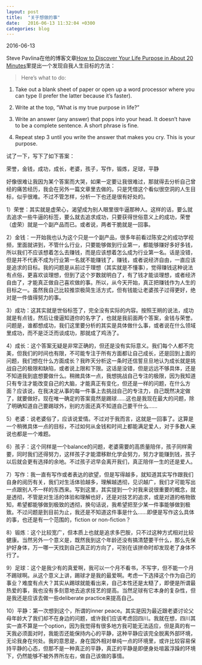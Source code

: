 ```yaml
---
layout: post
title:  "关于想做的事"
date:   2016-06-13 11:32:04 +0300
categories: blog
---
```


2016-06-13

Steve Pavlina在他的博客文章[How to Discover Your Life Purpose in About 20 Minutes](http://www.stevepavlina.com/blog/2005/01/how-to-discover-your-life-purpose-in-about-20-minutes/)里提出一个发现自我人生目标的方法：

>Here’s what to do:
>
1. Take out a blank sheet of paper or open up a word processor where you can type (I prefer the latter because it’s faster).
>
2. Write at the top, “What is my true purpose in life?”
>
3. Write an answer (any answer) that pops into your head. It doesn’t have to be a complete sentence. A short phrase is fine.
>
4. Repeat step 3 until you write the answer that makes you cry. This is your purpose.

试了一下，写下了如下答案：

荣誉，金钱，成功，成长，老婆，孩子，写作，锻炼，足球，平静

好像很难让我因为某个答案而大哭，如果一定要让我很难过，那就得去分析自己曾经的痛苦经历，我会在另外一篇文章里去做的。只是凭借这个看似很空洞的人生目标，似乎很难。不过不管怎样，分析一下也还是很有好处的。

1）荣誉：其实就是虚荣心，渴望成为别人眼里很牛逼那种人。这样的话，要么就去追求一些牛逼的标签，要么就去追求成功，只要获得世俗意义上的成功，荣誉（虚荣）就是一个副产品而已。或者说，两者干脆就是一回事。

2）金钱：一开始我也认为这个只是一个副产品，很多年前看过陈安之的成功学视频，里面就讲到，不管什么行业，只要能够做到行业第一，都能够赚好多好多钱，所以我们不应该想着怎么去赚钱，而是应该想着怎么成为行业第一名。话是没错，但是并不代表不成为行业第一名就不能赚钱了，赚钱，或者说经济自由，一直应该是追求的目标。我的问题是从前过于理想（其实就是不懂事），觉得赚钱这种说法有点俗，更喜欢谈理想，但到了这个岁数就明白了，有了钱才能谈理想，或者经济自由了，才能真正做自己喜欢做的事。所以，从今天开始，真正把赚钱作为人生的目标之一。虽然我自己比较推崇极简生活方式，但有钱能让老婆孩子过得更好，绝对是一件值得努力的事。

3）成功：这其实就是世俗标签了，完全没有实际的内容。按照王朔的说法，成功就是有点钱，然后让傻逼知道你的名字了，也就是我前面两个答案，金钱与荣誉。问题是，谁都想成功，我们这里要分析的其实是具体做什么事，或者说在什么领域里成功，而不是泛泛而谈成功，那就成了鸡汤了。

4）成长：这个答案无疑是非常正确的，但还是没有实际意义。我们每个人都不完美，但我们的时间也有限，不可能专注于所有方面都让自己成长，还是回到上面的问题，我们想在什么方面成长？我昨天分析这一条时还信誓旦旦地认为成长就是挑战自己的极限和缺陷，或者说上限和下限。这话是没错，但是远远不够具体，还是不知道我到底想要做什么。稍微具体一点，我想挑战自己专注的极限，因为我知道只有专注才能改变自己的大脑，才能真正有变化，但还是一样的问题，在什么方面？应该说，在我决定从事的每一件事上去挑战自己的专注力，自己既然决定做了，就要做好。现在唯一确定的答案竟然是踢球……这也是我现在最大的问题，除了明确知道自己要踢球外，别的方面还真不知道自己要干什么……

5）老婆：说老婆俗了，应该说爱情。不过对于我而言，这就是一回事了。这算是一个稍微具体一点的目标，不过如何从金钱和时间上都能满足爱人，对于多数人来说也都是一个难题。

6）孩子：这个同样是一个balance的问题，老婆需要的高质量陪伴，孩子同样需要，同时我们还得努力，这样孩子才能潜移默化学会努力，努力才能赚到钱，孩子以后就会更有选择的余地。不过孩子迟早会离开我们，真正陪伴一生的还是爱人。

7）写作：我一直有写作或者表达的欲望，但是写得越多，就知道其实写作跟我们自身的阅历有关，我们对生活体验越多，理解越透彻，见识越广，我们才可能写出一点跟别人不一样的东西来。写到这里，其实提到一个对我来说很重要的概念，就是透彻，不管是对生活的体验和理解也好，还是对技艺的追求，或是对道的格物致知，希望都能够做到极致的透彻，换句话说，我希望把至少某一件事能够做到极致。不过问题是到目前为止，我还是不知道这件事是什么……即便是写作这么具体的事，也还是有一个范围的，fiction or non-fiction？

8）锻炼：这个比较宽广，但本质上也就是追求多巴胺，只不过这种方式相对比较健康。当然另外一个意义是，既然我到这个年龄还没有搞清楚要干什么，那么先保护好身体，万一哪一天找到自己真正的方向了，可别在该拼命时却发现老了身体不行了。

9）足球：这个是我少有的真爱啊，我可以一个月不看书，不写字，但不能一个月不踢球啊。从这个意义上讲，踢球才是我的最爱啊。考虑一下选择这个作为自己的事业？难度有点大？其实从踢球就能看出来，自己本性还是太糙了，即便是所谓最热爱的事，我也没有多刻意地去追求技艺的提高。当然足球有它本身的复杂性，但是我还是应该去做一些deliberate practice来提高自己。

10）平静：第一次想到这个，所谓的inner peace。其实是因为最近跟老婆讨论父母年龄大了我们却不在身边的问题，或许我们应该考虑回四川。我就在想，四川其实一直不算是一个option，因为我觉得有很多地方我可能无法适应，但是真的有一天我必须面对时，我能否还能保持内心的平静，这种平静应该完全脱离外部环境，无论我身在何处。我的意思是，身在国外相对单纯一点的环境里，或许比较容易保持平静的心态，但那不是一种真正的平静，真正的平静是即便身处喧嚣浮躁的环境下，仍然能够不被外界所左右，做自己该做的事情。
